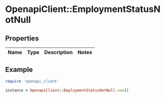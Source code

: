 # OpenapiClient::EmploymentStatusNotNull

## Properties

| Name | Type | Description | Notes |
| ---- | ---- | ----------- | ----- |

## Example

```ruby
require 'openapi_client'

instance = OpenapiClient::EmploymentStatusNotNull.new()
```

